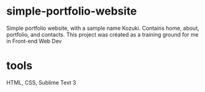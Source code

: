 # simple-portfolio-website
Simple portfolio website, with a sample name Kozuki. Contains home, about, portfolio, and contacts. This project was created as a training ground for me in Front-end Web Dev
# tools
HTML, CSS, Sublime Text 3
